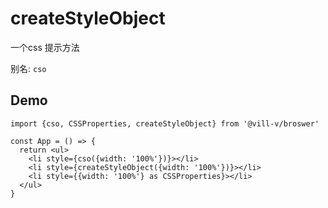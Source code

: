 # createStyleObject

一个css 提示方法

别名: `cso`

## Demo

```tsx
import {cso, CSSProperties, createStyleObject} from '@vill-v/broswer'

const App = () => {
  return <ul>
    <li style={cso({width: '100%'})}></li>
    <li style={createStyleObject({width: '100%'})}></li>
    <li style={{width: '100%'} as CSSProperties}></li>
  </ul>
}
```
